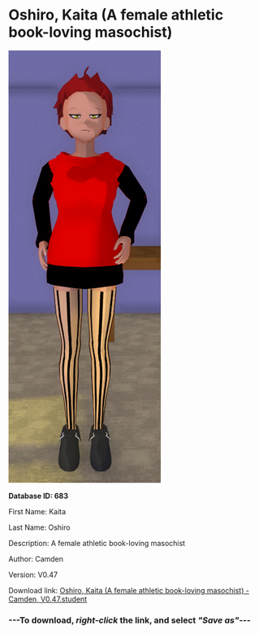 # Oshiro, Kaita (A female athletic book-loving masochist)

<img src="https://raw.githubusercontent.com/Arbiter1223/Daigaku-Gurashi-Custom-Students/master/Students/Files/Oshiro%2C%20Kaita%20(A%20female%20athletic%20book-loving%20masochist).png" title="Oshiro, Kaita (A female athletic book-loving masochist) - Camden, V0.47">

**Database ID: 683**

First Name: Kaita

Last Name: Oshiro

Description: A female athletic book-loving masochist

Author: Camden

Version: V0.47

Download link: <a href="https://raw.githubusercontent.com/Arbiter1223/Daigaku-Gurashi-Custom-Students/master/Students/Files/Oshiro%2C%20Kaita%20(A%20female%20athletic%20book-loving%20masochist)%20-%20Camden%2C%20V0.47.student">Oshiro, Kaita (A female athletic book-loving masochist) - Camden, V0.47.student</a>

### ---**To download, _right-click_ the link, and select _"Save as"_**---
